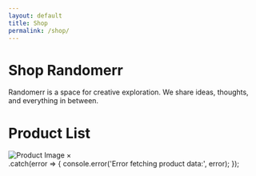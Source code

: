 ```yaml
---
layout: default
title: Shop
permalink: /shop/
---
```


# Shop Randomerr

Randomerr is a space for creative exploration. We share ideas, thoughts, and everything in between.


<div class="container" id="product-container">
  <h1>Product List</h1>
</div>

<!-- Modal for product details -->
<div class="modal" id="product-modal">
  <div class="modal-content">
    <div class="modal-header">
      <img id="modal-main-image" src="" alt="Product Image">
      <span class="close" id="modal-close">&times;</span>
    </div>
    <div id="modal-body">
      <!-- Variant gallery and product details will be inserted here dynamically -->
    </div>
  </div>
</div>
    .catch(error => {
      console.error('Error fetching product data:', error);
    });
